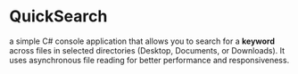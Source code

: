 # QuickSearch
a simple C# console application that allows you to search for a **keyword** across files in selected directories (Desktop, Documents, or Downloads).   It uses asynchronous file reading for better performance and responsiveness.
